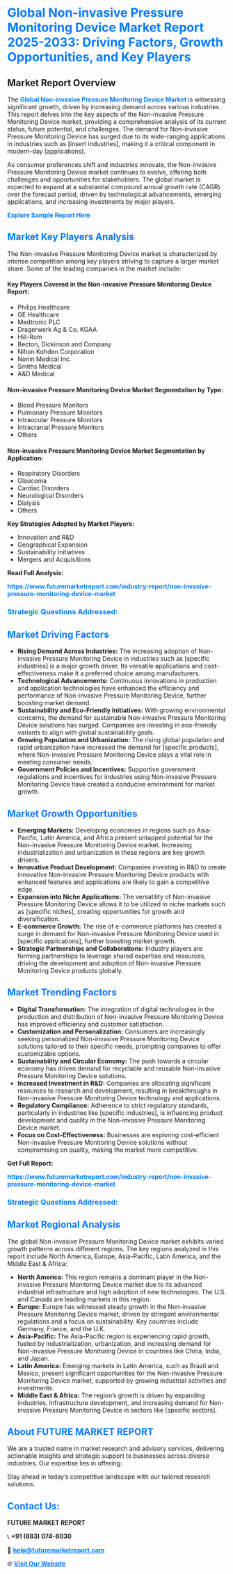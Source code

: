 <h1 style="color: #007BFF;">Global Non-invasive Pressure Monitoring Device Market Report 2025-2033: Driving Factors, Growth Opportunities, and Key Players</h1>

<section id="overview">
<h2>Market Report Overview</h2>
<p>The <a href="https://www.futuremarketreport.com/industry-report/non-invasive-pressure-monitoring-device-market" style="color: #007BFF; text-decoration: none;"><strong>Global Non-invasive Pressure Monitoring Device Market</strong></a> is witnessing significant growth, driven by increasing demand across various industries. This report delves into the key aspects of the Non-invasive Pressure Monitoring Device market, providing a comprehensive analysis of its current status, future potential, and challenges. The demand for Non-invasive Pressure Monitoring Device has surged due to its wide-ranging applications in industries such as [insert industries], making it a critical component in modern-day [applications].</p>
<p>As consumer preferences shift and industries innovate, the Non-invasive Pressure Monitoring Device market continues to evolve, offering both challenges and opportunities for stakeholders. The global market is expected to expand at a substantial compound annual growth rate (CAGR) over the forecast period, driven by technological advancements, emerging applications, and increasing investments by major players.</p>
</section>

<section id="overview">
<p><a href="https://www.futuremarketreport.com/request-sample/reportId=54041" style="color: #007BFF; text-decoration: none;"><strong>Explore Sample Report Here</strong></a></p>
</section>

<section id="key-players">
<h2 style="color: #007BFF;">Market Key Players Analysis</h2>
<p>The Non-invasive Pressure Monitoring Device market is characterized by intense competition among key players striving to capture a larger market share. Some of the leading companies in the market include:</p>
<h4>Key Players Covered in the Non-invasive Pressure Monitoring Device Report:</h4>
<ul><li>Philips Healthcare</li><li>GE Healthcare</li><li>Medtronic PLC</li><li>Dragerwerk Ag &amp; Co. KGAA</li><li>Hill-Rom</li><li>Becton, Dickinson and Company</li><li>Nihon Kohden Corporation</li><li>Nonin Medical Inc.</li><li>Smiths Medical</li><li>A&amp;D Medical</li></ul>
<h4>Non-invasive Pressure Monitoring Device Market Segmentation by Type:</h4>
<ul><li>Blood Pressure Monitors</li><li>Pulmonary Pressure Monitors</li><li>Intraocular Pressure Monitors</li><li>Intracranial Pressure Monitors</li><li>Others</li></ul>

<h4>Non-invasive Pressure Monitoring Device Market Segmentation by Application:</h4>
<ul><li>Respiratory Disorders</li><li>Glaucoma</li><li>Cardiac Disorders</li><li>Neurological Disorders</li><li>Dialysis</li><li>Others</li></ul>
<p><strong>Key Strategies Adopted by Market Players:</strong></p>
<ul>
<li>Innovation and R&D</li>
<li>Geographical Expansion</li>
<li>Sustainability Initiatives</li>
<li>Mergers and Acquisitions</li>
</ul>
</section>

<section>
<p><strong>Read Full Analysis: </strong></p><a href="https://www.futuremarketreport.com/industry-report/non-invasive-pressure-monitoring-device-market" style="color: #007BFF; text-decoration: none;"><strong>https://www.futuremarketreport.com/industry-report/non-invasive-pressure-monitoring-device-market</strong></a>
<h3 style="color: #007BFF;">Strategic Questions Addressed:</h3>
</section>

<section id="driving-factors">
<h2 style="color: #007BFF;">Market Driving Factors</h2>
<ul>
<li><strong>Rising Demand Across Industries:</strong> The increasing adoption of Non-invasive Pressure Monitoring Device in industries such as [specific industries] is a major growth driver. Its versatile applications and cost-effectiveness make it a preferred choice among manufacturers.</li>
<li><strong>Technological Advancements:</strong> Continuous innovations in production and application technologies have enhanced the efficiency and performance of Non-invasive Pressure Monitoring Device, further boosting market demand.</li>
<li><strong>Sustainability and Eco-Friendly Initiatives:</strong> With growing environmental concerns, the demand for sustainable Non-invasive Pressure Monitoring Device solutions has surged. Companies are investing in eco-friendly variants to align with global sustainability goals.</li>
<li><strong>Growing Population and Urbanization:</strong> The rising global population and rapid urbanization have increased the demand for [specific products], where Non-invasive Pressure Monitoring Device plays a vital role in meeting consumer needs.</li>
<li><strong>Government Policies and Incentives:</strong> Supportive government regulations and incentives for industries using Non-invasive Pressure Monitoring Device have created a conducive environment for market growth.</li>
</ul>
</section>

<section id="growth-opportunities">
<h2 style="color: #007BFF;">Market Growth Opportunities</h2>
<ul>
<li><strong>Emerging Markets:</strong> Developing economies in regions such as Asia-Pacific, Latin America, and Africa present untapped potential for the Non-invasive Pressure Monitoring Device market. Increasing industrialization and urbanization in these regions are key growth drivers.</li>
<li><strong>Innovative Product Development:</strong> Companies investing in R&D to create innovative Non-invasive Pressure Monitoring Device products with enhanced features and applications are likely to gain a competitive edge.</li>
<li><strong>Expansion into Niche Applications:</strong> The versatility of Non-invasive Pressure Monitoring Device allows it to be utilized in niche markets such as [specific niches], creating opportunities for growth and diversification.</li>
<li><strong>E-commerce Growth:</strong> The rise of e-commerce platforms has created a surge in demand for Non-invasive Pressure Monitoring Device used in [specific applications], further boosting market growth.</li>
<li><strong>Strategic Partnerships and Collaborations:</strong> Industry players are forming partnerships to leverage shared expertise and resources, driving the development and adoption of Non-invasive Pressure Monitoring Device products globally.</li>
</ul>
</section>

<section id="trending-factors">
<h2 style="color: #007BFF;">Market Trending Factors</h2>
<ul>
<li><strong>Digital Transformation:</strong> The integration of digital technologies in the production and distribution of Non-invasive Pressure Monitoring Device has improved efficiency and customer satisfaction.</li>
<li><strong>Customization and Personalization:</strong> Consumers are increasingly seeking personalized Non-invasive Pressure Monitoring Device solutions tailored to their specific needs, prompting companies to offer customizable options.</li>
<li><strong>Sustainability and Circular Economy:</strong> The push towards a circular economy has driven demand for recyclable and reusable Non-invasive Pressure Monitoring Device solutions.</li>
<li><strong>Increased Investment in R&D:</strong> Companies are allocating significant resources to research and development, resulting in breakthroughs in Non-invasive Pressure Monitoring Device technology and applications.</li>
<li><strong>Regulatory Compliance:</strong> Adherence to strict regulatory standards, particularly in industries like [specific industries], is influencing product development and quality in the Non-invasive Pressure Monitoring Device market.</li>
<li><strong>Focus on Cost-Effectiveness:</strong> Businesses are exploring cost-efficient Non-invasive Pressure Monitoring Device solutions without compromising on quality, making the market more competitive.</li>
</ul>
</section>

<section>
<p><strong>Get Full Report: </strong></p><a href="https://www.futuremarketreport.com/industry-report/non-invasive-pressure-monitoring-device-market" style="color: #007BFF; text-decoration: none;"><strong>https://www.futuremarketreport.com/industry-report/non-invasive-pressure-monitoring-device-market</strong></a>
<h3 style="color: #007BFF;">Strategic Questions Addressed:</h3>
</section>


<section id="regional-analysis">
<h2 style="color: #007BFF;">Market Regional Analysis</h2>
<p>The global Non-invasive Pressure Monitoring Device market exhibits varied growth patterns across different regions. The key regions analyzed in this report include North America, Europe, Asia-Pacific, Latin America, and the Middle East & Africa:</p>
<ul>
<li><strong>North America:</strong> This region remains a dominant player in the Non-invasive Pressure Monitoring Device market due to its advanced industrial infrastructure and high adoption of new technologies. The U.S. and Canada are leading markets in this region.</li>
<li><strong>Europe:</strong> Europe has witnessed steady growth in the Non-invasive Pressure Monitoring Device market, driven by stringent environmental regulations and a focus on sustainability. Key countries include Germany, France, and the U.K.</li>
<li><strong>Asia-Pacific:</strong> The Asia-Pacific region is experiencing rapid growth, fueled by industrialization, urbanization, and increasing demand for Non-invasive Pressure Monitoring Device in countries like China, India, and Japan.</li>
<li><strong>Latin America:</strong> Emerging markets in Latin America, such as Brazil and Mexico, present significant opportunities for the Non-invasive Pressure Monitoring Device market, supported by growing industrial activities and investments.</li>
<li><strong>Middle East & Africa:</strong> The region’s growth is driven by expanding industries, infrastructure development, and increasing demand for Non-invasive Pressure Monitoring Device in sectors like [specific sectors].</li>
</ul>
</section>

<footer>
<h2 style="color: #007BFF;">About FUTURE MARKET REPORT</h2>
<p>We are a trusted name in market research and advisory services, delivering actionable insights and strategic support to businesses across diverse industries. Our expertise lies in offering:</p>

<p>Stay ahead in today’s competitive landscape with our tailored research solutions.</p>

<h2 style="color: #007BFF;">Contact Us:</h2>
<p><strong>FUTURE MARKET REPORT</strong></p>
<p>📞 <strong>+91 (883) 074-8030</strong></p>
<p>📧 <strong><a href="mailto:help@futuremarketreport.com" style="color: #007BFF;">help@futuremarketreport.com</a></strong></p>
<p>🌐 <strong><a href="https://www.futuremarketreport.com/" style="color: #007BFF;">Visit Our Website</a></strong></p>
</footer>
